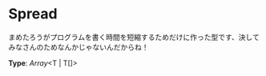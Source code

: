 # Spread<T>
まめたろうがプログラムを書く時間を短縮するためだけに作った型です、決してみなさんのためなんかじゃないんだからね！  
  
**Type**: *Array*<T | T[]>